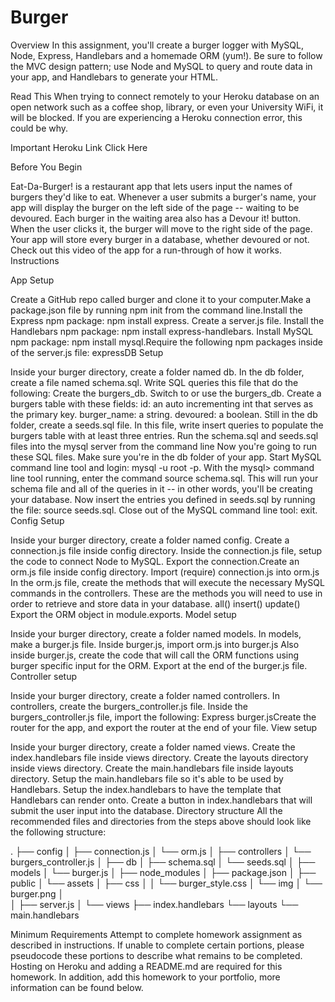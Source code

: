 # Burger
Overview
​In this assignment, you'll create a burger logger with MySQL, Node, Express, Handlebars and a homemade ORM (yum!). Be sure to follow the MVC design pattern; use Node and MySQL to query and route data in your app, and Handlebars to generate your HTML.​

Read This
​When trying to connect remotely to your Heroku database on an open network such as a coffee shop, library, or even your University WiFi, it will be blocked. If you are experiencing a Heroku connection error, this could be why.​

Important
​Heroku Link Click Here​

Before You Begin
​

Eat-Da-Burger! is a restaurant app that lets users input the names of burgers they'd like to eat.​
Whenever a user submits a burger's name, your app will display the burger on the left side of the page -- waiting to be devoured.​
Each burger in the waiting area also has a Devour it! button. When the user clicks it, the burger will move to the right side of the page.​
Your app will store every burger in a database, whether devoured or not.​
Check out this video of the app for a run-through of how it works.​
Instructions
​

App Setup
​

Create a GitHub repo called burger and clone it to your computer.​
Make a package.json file by running npm init from the command line.​
Install the Express npm package: npm install express.​
Create a server.js file.​
Install the Handlebars npm package: npm install express-handlebars.​
Install MySQL npm package: npm install mysql.​
Require the following npm packages inside of the server.js file:
express​
DB Setup
​

Inside your burger directory, create a folder named db.​
In the db folder, create a file named schema.sql. Write SQL queries this file that do the following:​
Create the burgers_db.
Switch to or use the burgers_db.
Create a burgers table with these fields:
id: an auto incrementing int that serves as the primary key.
burger_name: a string.
devoured: a boolean.​
Still in the db folder, create a seeds.sql file. In this file, write insert queries to populate the burgers table with at least three entries.​
Run the schema.sql and seeds.sql files into the mysql server from the command line​
Now you're going to run these SQL files.​
Make sure you're in the db folder of your app.​
Start MySQL command line tool and login: mysql -u root -p.​
With the mysql> command line tool running, enter the command source schema.sql. This will run your schema file and all of the queries in it -- in other words, you'll be creating your database.​
Now insert the entries you defined in seeds.sql by running the file: source seeds.sql.​
Close out of the MySQL command line tool: exit.​
Config Setup
​

Inside your burger directory, create a folder named config.​
Create a connection.js file inside config directory.​
Inside the connection.js file, setup the code to connect Node to MySQL.​
Export the connection.​
Create an orm.js file inside config directory.​
Import (require) connection.js into orm.js​
In the orm.js file, create the methods that will execute the necessary MySQL commands in the controllers. These are the methods you will need to use in order to retrieve and store data in your database.​
all()
insert()
update()​
Export the ORM object in module.exports.​
Model setup
​

Inside your burger directory, create a folder named models.​
In models, make a burger.js file.​
Inside burger.js, import orm.js into burger.js​
Also inside burger.js, create the code that will call the ORM functions using burger specific input for the ORM.​
Export at the end of the burger.js file.​
Controller setup
​

Inside your burger directory, create a folder named controllers.​
In controllers, create the burgers_controller.js file.​
Inside the burgers_controller.js file, import the following:​
Express
burger.js​
Create the router for the app, and export the router at the end of your file.​
View setup
​

Inside your burger directory, create a folder named views.​
Create the index.handlebars file inside views directory.​
Create the layouts directory inside views directory.​
Create the main.handlebars file inside layouts directory.​
Setup the main.handlebars file so it's able to be used by Handlebars.​
Setup the index.handlebars to have the template that Handlebars can render onto.​
Create a button in index.handlebars that will submit the user input into the database.​
Directory structure
​All the recommended files and directories from the steps above should look like the following structure:​

.
├── config
│   ├── connection.js
│   └── orm.js
│ 
├── controllers
│   └── burgers_controller.js
│
├── db
│   ├── schema.sql
│   └── seeds.sql
│
├── models
│   └── burger.js
│ 
├── node_modules
│ 
├── package.json
│
├── public
│   └── assets
│       ├── css
│       │   └── burger_style.css
│       └── img
│           └── burger.png
│   
│
├── server.js
│
└── views
    ├── index.handlebars
    └── layouts
        └── main.handlebars
​

Minimum Requirements
​Attempt to complete homework assignment as described in instructions. If unable to complete certain portions, please pseudocode these portions to describe what remains to be completed. Hosting on Heroku and adding a README.md are required for this homework. In addition, add this homework to your portfolio, more information can be found below.